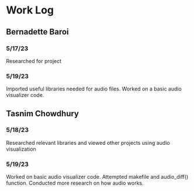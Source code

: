 # Work Log

## Bernadette Baroi

### 5/17/23

Researched for project

### 5/19/23

Imported useful libraries needed for audio files. Worked on a basic audio visualizer code.


## Tasnim Chowdhury

### 5/18/23

Researched relevant libraries and viewed other projects using audio visualization

### 5/19/23

Worked on basic audio visualizer code. Attempted makefile and audio_diff() function.
Conducted more research on how audio works.
